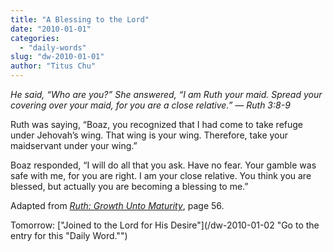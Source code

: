 ```yaml
---
title: "A Blessing to the Lord"
date: "2010-01-01"
categories: 
  - "daily-words"
slug: "dw-2010-01-01"
author: "Titus Chu"
---
```


_He said, “Who are you?” She answered, “I am Ruth your maid. Spread your covering over your maid, for you are a close relative.” — Ruth 3:8-9_

Ruth was saying, “Boaz, you recognized that I had come to take refuge under Jehovah’s wing. That wing is your wing. Therefore, take your maidservant under your wing.”

Boaz responded, “I will do all that you ask. Have no fear. Your gamble was safe with me, for you are right. I am your close relative. You think you are blessed, but actually you are becoming a blessing to me.”

Adapted from _[Ruth: Growth Unto Maturity](/book-ruth "Go to the entry for this book.")_, page 56.

Tomorrow: ["Joined to the Lord for His Desire"](/dw-2010-01-02 "Go to the entry for this "Daily Word."")
